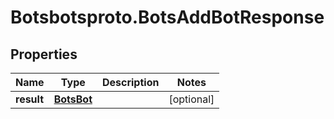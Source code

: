# Botsbotsproto.BotsAddBotResponse

## Properties
Name | Type | Description | Notes
------------ | ------------- | ------------- | -------------
**result** | [**BotsBot**](BotsBot.md) |  | [optional] 
